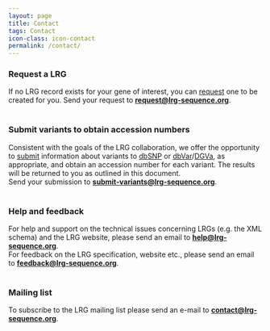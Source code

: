 ```yaml
---
layout: page
title: Contact
tags: Contact
icon-class: icon-contact
permalink: /contact/
---
```


### Request a LRG

If no LRG record exists for your gene of interest, you can [request](/lrg-request) one to be created for you. Send your request to **request@lrg-sequence.org**.  
<br />


### Submit variants to obtain accession numbers

Consistent with the goals of the LRG collaboration, we offer the opportunity to [submit](/submit-variants") information about variants to [dbSNP](http://www.ncbi.nlm.nih.gov/projects/SNP/) or [dbVar](http://www.ncbi.nlm.nih.gov/dbvar)/[DGVa](http://www.ebi.ac.uk/dgva/), as appropriate, and obtain an accession number for each variant. The results will be returned to you as outlined in this document.  
Send your submission to **submit-variants@lrg-sequence.org**.  
<br />


### Help and feedback

For help and support on the technical issues concerning LRGs (e.g. the XML schema) and the LRG website, please send an email to **help@lrg-sequence.org**.  
For feedback on the LRG specification, website etc., please send an email to **feedback@lrg-sequence.org**.  
<br />


### Mailing list

To subscribe to the LRG mailing list please send an e-mail to **contact@lrg-sequence.org**.